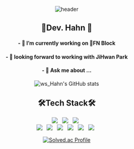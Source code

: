 <div align=center>

![header](https://capsule-render.vercel.app/api?type=waving&color=gradient&customColorList=0,2,3&height=230&section=header&text=Dev.Hahn&fontSize=80&rotate=180&fontAlignY=60)



## <div align=center> 🛴Dev. Hahn 👋

#### <div align=center> - 🔭 I’m currently working on 🌁FN Block
#### <div align=center> - 🤔 looking forward to working with JiHwan Park
#### <div align=center> - 💬 Ask me about ...

<div align=center>
	
![ws_Hahn's GitHub stats](https://github-readme-stats.vercel.app/api?username=WonSeokHahn&show_icons=true&theme=radical)  
	
	
## <div align=center>🛠Tech Stack🛠

<div align=center>
    <img src="https://img.shields.io/badge/Angular-DD0031?style=flat&logo=Angular&logoColor=white"/>&nbsp;&nbsp;
    <img src="https://img.shields.io/badge/TypeScript-3178C6?style=flat&logo=TypeScript&logoColor=white"/>&nbsp;&nbsp;
    <img src="https://img.shields.io/badge/MSSQL-CC2927?style=flat-square&logo=Microsoft SQL Server&logoColor=white"/>&nbsp;&nbsp;
    <br>
    <img src="https://img.shields.io/badge/JavaScript-F7DF1E?style=flat-square&logo=javaScript&logoColor=white"/>&nbsp;&nbsp;
    <img src="https://img.shields.io/badge/Spring-6DB33F?style=flat-square&logo=Spring&logoColor=white"/>&nbsp;&nbsp;
    <img src="https://img.shields.io/badge/Java-007396?style=flat&logo=OpenJDK&logoColor=white"/>&nbsp;&nbsp;
    <img src="https://img.shields.io/badge/HTML-E34F26?style=flat&logo=HTML5&logoColor=white"/>&nbsp;&nbsp;
    <img src="https://img.shields.io/badge/CSS-1572B6?style=flat&logo=CSS3&logoColor=white"/>&nbsp;&nbsp;
    <img src="https://img.shields.io/badge/Oracle-F80000?style=flat&logo=Oracle&logoColor=white"/>&nbsp;&nbsp;


[![Solved.ac Profile](http://mazassumnida.wtf/api/v2/generate_badge?boj=bbeenn28)](https://solved.ac/bbeenn28/)  



<!--
**WonseokHahn/WonseokHahn** is a ✨ _special_ ✨ repository because its `README.md` (this file) appears on your GitHub profile.

Here are some ideas to get you started:

- 🔭 I’m currently working on ...
- 🌱 I’m currently learning ...
- 👯 I’m looking to collaborate on ...
- 🤔 I’m looking for help with ...
- 💬 Ask me about ...
- 📫 How to reach me: ...
- 😄 Pronouns: ...
- ⚡ Fun fact: ...
-->
